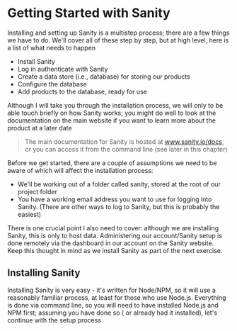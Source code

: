 # Getting Started with Sanity

Installing and setting up Sanity is a multistep process; there are a few things we have to do. We'll cover all of these
step by step, but at high level, here is a list of what needs to happen

- Install Sanity
- Log in authenticate with Sanity
- Create a data store (i.e., database) for storing our products
- Configure the database
- Add products to the database, ready for use

Although I will take you through the installation process, we will only to be able touch briefly on how Sanity works;
you might do well to look at the documentation on the main website if you want to learn more about the product at a
later date

> The main documentation for Sanity is hosted at www.sanity.io/docs, or you can access it from the command line (see
> later in this chapter)


Before we get started, there are a couple of assumptions we need to be aware of which will affect the installation
process:

- We'll be working out of a folder called sanity, stored at the root of our project folder
- You have a working email address you want to use for logging into Sanity. (There are other ways to log to Sanity, but
  this is probably the easiest)

There is one crucial point I also need to cover: although we are installing Sanity, this is only to host data.
Administering our account/Sanity setup is done remotely via the dashboard in our account on the Sanity website. Keep
this
thought in mind as we install Sanity as part of the next exercise.

## Installing Sanity

Installing Sanity is very easy - it's written for Node/NPM, so it will use a reasonably familiar process, at least for
those who use Node.js. Everything is done via command line, so you will need to have installed Node.js and NPM first;
assuming you have done so ( or already had it installed), let's continue with the setup process